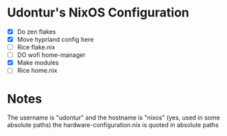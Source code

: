 # Udontur's NixOS Configuration

- [x] Do zen flakes
- [x] Move hyprland config here
- [ ] Rice flake.nix 
- [ ] DO wofi home-manager
- [x] Make modules
- [ ] Rice home.nix

# Notes
The username is "udontur" and the hostname is "nixos" (yes, used in some absolute paths)
the hardware-configuration.nix is quoted in absolute paths
